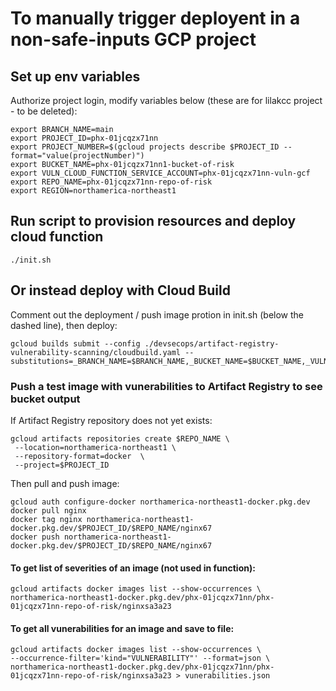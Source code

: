 # To manually trigger deployent in a non-safe-inputs GCP project

## Set up env variables

Authorize project login, modify variables below (these are for lilakcc project - to be deleted):

```
export BRANCH_NAME=main
export PROJECT_ID=phx-01jcqzx71nn
export PROJECT_NUMBER=$(gcloud projects describe $PROJECT_ID --format="value(projectNumber)")
export BUCKET_NAME=phx-01jcqzx71nn1-bucket-of-risk
export VULN_CLOUD_FUNCTION_SERVICE_ACCOUNT=phx-01jcqzx71nn-vuln-gcf
export REPO_NAME=phx-01jcqzx71nn-repo-of-risk
export REGION=northamerica-northeast1
```

## Run script to provision resources and deploy cloud function

```
./init.sh
```

## Or instead deploy with Cloud Build

Comment out the deployment / push image protion in init.sh (below the dashed line), then deploy:

```
gcloud builds submit --config ./devsecops/artifact-registry-vulnerability-scanning/cloudbuild.yaml --substitutions=_BRANCH_NAME=$BRANCH_NAME,_BUCKET_NAME=$BUCKET_NAME,_VULN_CLOUD_FUNCTION_SERVICE_ACCOUNT=$VULN_CLOUD_FUNCTION_SERVICE_ACCOUNT,_PROJECT_ID=$PROJECT_ID

```

### Push a test image with vunerabilities to Artifact Registry to see bucket output

If Artifact Registry repository does not yet exists:

```
gcloud artifacts repositories create $REPO_NAME \
 --location=northamerica-northeast1 \
 --repository-format=docker  \
 --project=$PROJECT_ID
```

Then pull and push image:

```
gcloud auth configure-docker northamerica-northeast1-docker.pkg.dev
docker pull nginx
docker tag nginx northamerica-northeast1-docker.pkg.dev/$PROJECT_ID/$REPO_NAME/nginx67
docker push northamerica-northeast1-docker.pkg.dev/$PROJECT_ID/$REPO_NAME/nginx67
```

#### To get list of severities of an image (not used in function):

```
gcloud artifacts docker images list --show-occurrences \
northamerica-northeast1-docker.pkg.dev/phx-01jcqzx71nn/phx-01jcqzx71nn-repo-of-risk/nginxsa3a23
```

#### To get all vunerabilities for an image and save to file:

```
gcloud artifacts docker images list --show-occurrences \
--occurrence-filter='kind="VULNERABILITY"' --format=json \
northamerica-northeast1-docker.pkg.dev/phx-01jcqzx71nn/phx-01jcqzx71nn-repo-of-risk/nginxsa3a23 > vunerabilities.json
```
